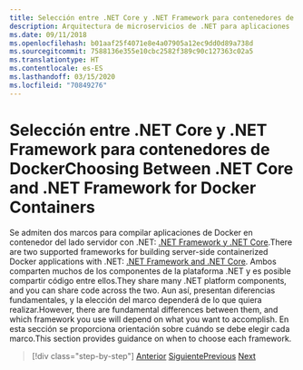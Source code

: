 ```yaml
---
title: Selección entre .NET Core y .NET Framework para contenedores de Docker
description: Arquitectura de microservicios de .NET para aplicaciones .NET en contenedor | Selección entre .NET Core y .NET Framework para contenedores de Docker
ms.date: 09/11/2018
ms.openlocfilehash: b01aaf25f4071e8e4a07905a12ec9dd0d89a738d
ms.sourcegitcommit: 7588136e355e10cbc2582f389c90c127363c02a5
ms.translationtype: HT
ms.contentlocale: es-ES
ms.lasthandoff: 03/15/2020
ms.locfileid: "70849276"
---
```

# <a name="choosing-between-net-core-and-net-framework-for-docker-containers"></a><span data-ttu-id="f98a8-103">Selección entre .NET Core y .NET Framework para contenedores de Docker</span><span class="sxs-lookup"><span data-stu-id="f98a8-103">Choosing Between .NET Core and .NET Framework for Docker Containers</span></span>

<span data-ttu-id="f98a8-104">Se admiten dos marcos para compilar aplicaciones de Docker en contenedor del lado servidor con .NET: [.NET Framework y .NET Core](https://dotnet.microsoft.com/download).</span><span class="sxs-lookup"><span data-stu-id="f98a8-104">There are two supported frameworks for building server-side containerized Docker applications with .NET: [.NET Framework and .NET Core](https://dotnet.microsoft.com/download).</span></span> <span data-ttu-id="f98a8-105">Ambos comparten muchos de los componentes de la plataforma .NET y es posible compartir código entre ellos.</span><span class="sxs-lookup"><span data-stu-id="f98a8-105">They share many .NET platform components, and you can share code across the two.</span></span> <span data-ttu-id="f98a8-106">Aun así, presentan diferencias fundamentales, y la elección del marco dependerá de lo que quiera realizar.</span><span class="sxs-lookup"><span data-stu-id="f98a8-106">However, there are fundamental differences between them, and which framework you use will depend on what you want to accomplish.</span></span> <span data-ttu-id="f98a8-107">En esta sección se proporciona orientación sobre cuándo se debe elegir cada marco.</span><span class="sxs-lookup"><span data-stu-id="f98a8-107">This section provides guidance on when to choose each framework.</span></span>

>[!div class="step-by-step"]
><span data-ttu-id="f98a8-108">[Anterior](../container-docker-introduction/docker-containers-images-registries.md)
>[Siguiente](general-guidance.md)</span><span class="sxs-lookup"><span data-stu-id="f98a8-108">[Previous](../container-docker-introduction/docker-containers-images-registries.md)
[Next](general-guidance.md)</span></span>
